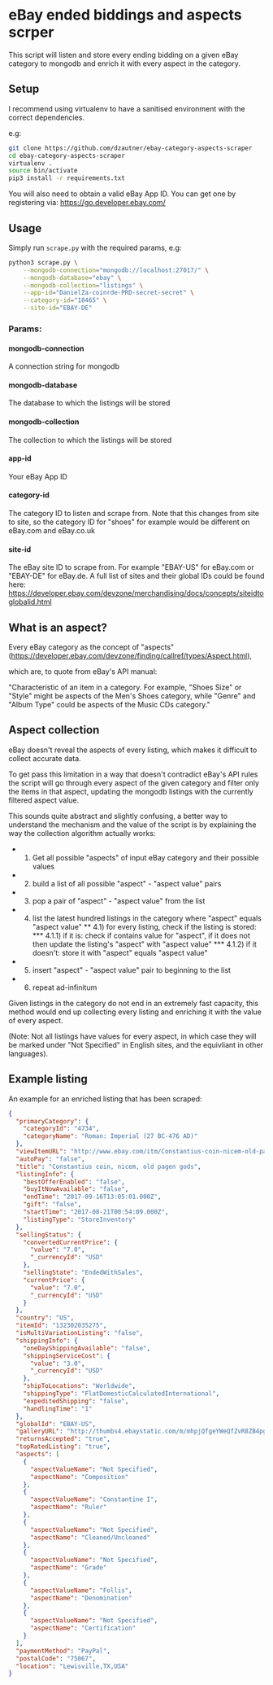 # eBay ended biddings and aspects scrper

This script will listen and store every ending bidding on a given eBay category to mongodb and enrich it with every aspect in the category.
## Setup
I recommend using virtualenv to have a sanitised environment with the correct dependencies.
  
e.g:

```bash  
git clone https://github.com/dzautner/ebay-category-aspects-scraper
cd ebay-category-aspects-scraper
virtualenv .
source bin/activate
pip3 install -r requirements.txt  
```

You will also need to obtain a valid eBay App ID. 
You can get one by registering via:
https://go.developer.ebay.com/
## Usage

Simply run `scrape.py` with the required params, e.g:

```bash
python3 scrape.py \
	--mongodb-connection="mongodb://localhost:27017/" \
	--mongodb-database="ebay" \
	--mongodb-collection="listings" \
	--app-id="DanielZa-coinrde-PRD-secret-secret" \
	--category-id="18465" \
	--site-id="EBAY-DE"
```


### Params:

#### mongodb-connection
A connection string for mongodb 

#### mongodb-database
The database to which the listings will be stored

#### mongodb-collection

The collection to which the listings will be stored

#### app-id

Your eBay App ID

#### category-id 

The category ID to listen and scrape from. Note that this changes from site to site, so the category ID for "shoes" for example would be different on eBay.com and eBay.co.uk
  
#### site-id

The eBay site ID to scrape from. For example "EBAY-US" for eBay.com or "EBAY-DE" for eBay.de.
A full list of sites and their global IDs could be found here:
https://developer.ebay.com/devzone/merchandising/docs/concepts/siteidtoglobalid.html

## What is an aspect?

Every eBay category as the concept of "aspects" (https://developer.ebay.com/devzone/finding/callref/types/Aspect.html),

which are, to quote from eBay's API manual:

"Characteristic of an item in a category. 
For example, "Shoes Size" or "Style" might be aspects of the Men's Shoes category, while "Genre" and "Album Type" could be aspects of the Music CDs category."

## Aspect collection

eBay doesn't reveal the aspects of every listing, which makes it difficult to collect accurate data.

To get pass this limitation in a way that doesn't contradict eBay's API rules the script will go through every aspect of the given category and filter only the items in that aspect, updating the mongodb listings with the currently filtered aspect value.

This sounds quite abstract and slightly confusing, a better way to understand the mechanism and the value of the script is by explaining the way the collection algorithm actually works:

* 1) Get all possible "aspects" of input eBay category and their possible values
* 2) build a list of all possible "aspect" - "aspect value" pairs
* 3) pop a pair of "aspect" - "aspect value" from the list
* 4) list the latest hundred listings in the category where "aspect" equals "aspect value"
** 4.1) for every listing, check if the listing is stored:
*** 4.1.1) if it is:
	 	check if contains value for "aspect", if it does not then update the listing's "aspect" with "aspect value"
*** 4.1.2) if it doesn't:
		store it with "aspect" equals "aspect value"
* 5) insert "aspect" - "aspect value" pair to beginning to the list
* 6) repeat ad-infinitum


Given listings in the category do not end in an extremely fast capacity, this method would end up collecting every listing and enriching it with the value of every aspect.

(Note: Not all listings have values for every aspect, in which case they will be marked under "Not Specified" in English sites, and the equivliant in other languages).


## Example listing
An example for an enriched listing that has been scraped:

```json
{
  "primaryCategory": {
    "categoryId": "4734",
    "categoryName": "Roman: Imperial (27 BC-476 AD)"
  },
  "viewItemURL": "http://www.ebay.com/itm/Constantius-coin-nicem-old-pagen-gods-/132302035275",
  "autoPay": "false",
  "title": "Constantius coin, nicem, old pagen gods",
  "listingInfo": {
    "bestOfferEnabled": "false",
    "buyItNowAvailable": "false",
    "endTime": "2017-09-16T13:05:01.000Z",
    "gift": "false",
    "startTime": "2017-08-21T00:54:09.000Z",
    "listingType": "StoreInventory"
  },
  "sellingStatus": {
    "convertedCurrentPrice": {
      "value": "7.0",
      "_currencyId": "USD"
    },
    "sellingState": "EndedWithSales",
    "currentPrice": {
      "value": "7.0",
      "_currencyId": "USD"
    }
  },
  "country": "US",
  "itemId": "132302035275",
  "isMultiVariationListing": "false",
  "shippingInfo": {
    "oneDayShippingAvailable": "false",
    "shippingServiceCost": {
      "value": "3.0",
      "_currencyId": "USD"
    },
    "shipToLocations": "Worldwide",
    "shippingType": "FlatDomesticCalculatedInternational",
    "expeditedShipping": "false",
    "handlingTime": "1"
  },
  "globalId": "EBAY-US",
  "galleryURL": "http://thumbs4.ebaystatic.com/m/mhpjQfgeYWeQfZvR8ZB4pgg/140.jpg",
  "returnsAccepted": "true",
  "topRatedListing": "true",
  "aspects": [
    {
      "aspectValueName": "Not Specified",
      "aspectName": "Composition"
    },
    {
      "aspectValueName": "Constantine I",
      "aspectName": "Ruler"
    },
    {
      "aspectValueName": "Not Specified",
      "aspectName": "Cleaned/Uncleaned"
    },
    {
      "aspectValueName": "Not Specified",
      "aspectName": "Grade"
    },
    {
      "aspectValueName": "Follis",
      "aspectName": "Denomination"
    },
    {
      "aspectValueName": "Not Specified",
      "aspectName": "Certification"
    }
  ],
  "paymentMethod": "PayPal",
  "postalCode": "75067",
  "location": "Lewisville,TX,USA"
}
```